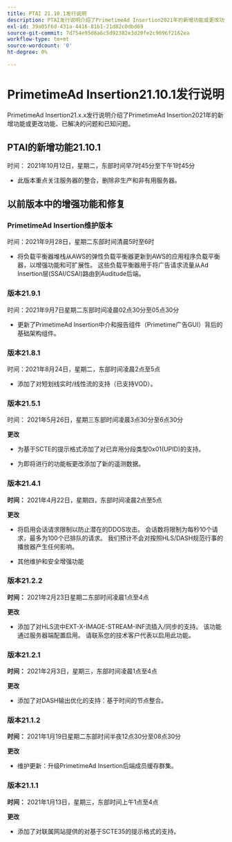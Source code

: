 ```yaml
---
title: PTAI 21.10.1发行说明
description: PTAI发行说明介绍了PrimetimeAd Insertion2021年的新增功能或更改功能、已解决和已知问题。
exl-id: 39a05f6d-431a-4416-81b1-21d82c0dbd69
source-git-commit: 7d754e95d8a6c5d92382e3d20fe2c9096f2162ea
workflow-type: tm+mt
source-wordcount: '0'
ht-degree: 0%

---
```


# PrimetimeAd Insertion21.10.1发行说明

PrimetimeAd Insertion21.x.x发行说明介绍了PrimetimeAd Insertion2021年的新增功能或更改功能、已解决的问题和已知问题。

## PTAI的新增功能21.10.1

时间： 2021年10月12日，星期二，东部时间早7时45分至下午1时45分

* 此版本重点关注服务器的整合，删除非生产和非有用服务器。

## 以前版本中的增强功能和修复

### PrimetimeAd Insertion维护版本

时间：2021年9月28日，星期二东部时间清晨5时至6时

* 将负载平衡器堆栈从AWS的弹性负载平衡器更新到AWS的应用程序负载平衡器，以增强功能和可扩展性。 这些负载平衡器用于将广告请求流量从Ad Insertion层(SSAI/CSAI)路由到Auditude后端。

### 版本21.9.1

时间：2021年9月7日星期二东部时间凌晨02点30分至05点30分

* 更新了PrimetimeAd Insertion中介和报告组件（Primetime广告GUI）背后的基础架构组件。

### 版本21.8.1

时间：2021年8月24日，星期二，东部时间凌晨2点至5点

* 添加了对短划线实时/线性流的支持（已支持VOD）。

### 版本21.5.1

时间： 2021年5月26日，星期三东部时间凌晨3点30分至6点30分

**更改**

* 为基于SCTE的提示格式添加了对已弃用分段类型0x01(UPID)的支持。

* 为即将进行的功能板更改添加了新的遥测数据。

### 版本21.4.1

**时间：** 2021年4月22日，星期四，东部时间凌晨2点至5点

**更改**

* 将启用会话请求限制以防止潜在的DDOS攻击。 会话数将限制为每秒10个请求，最多为100个已排队的请求。 我们预计不会对按照HLS/DASH规范行事的播放器产生任何影响。

* 其他维护和安全增强功能

### 版本21.2.2

**时间：** 2021年2月23日星期二东部时间凌晨1点至4点

**更改**

* 添加了对HLS流中EXT-X-IMAGE-STREAM-INF流插入/同步的支持。 该功能通过服务器端配置启用。 请联系您的技术客户代表以启用此功能。

### 版本21.2.1

**时间：** 2021年2月3日，星期三，东部时间凌晨1点至4点

**更改**

* 添加了对DASH输出优化的支持：基于时间的节点整合。

### 版本21.1.2

**时间：** 2021年1月19日星期二东部时间半夜12点30分至08点30分

**更改**

* 维护更新：升级PrimetimeAd Insertion后端成员缓存群集。

### 版本21.1.1

**时间：** 2021年1月13日，星期三，东部时间上午1点至4点

**更改**

* 添加了对联属网站提供的对基于SCTE35的提示格式的支持。
